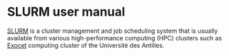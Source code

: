 # SLURM user manual
[SLURM](https://slurm.schedmd.com/documentation.html) is a cluster management and job scheduling system that is usually available from various high-performance computing (HPC) clusters such as [Exocet](http://calamar.univ-ag.fr/c3i/exocet.html) computing cluster of the Université des Antilles.

